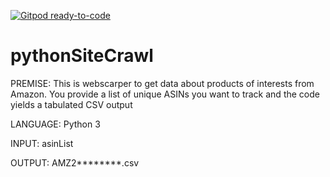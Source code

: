 [![Gitpod ready-to-code](https://img.shields.io/badge/Gitpod-ready--to--code-blue?logo=gitpod)](https://gitpod.io/#https://github.com/kethsaxena/pythonSiteCrawl)

# pythonSiteCrawl


PREMISE: This is webscarper to get data about products of interests from Amazon. You provide a list of unique ASINs 
you want to track and the code yields a tabulated CSV output

LANGUAGE: Python 3


INPUT: asinList

OUTPUT: AMZ2********.csv
